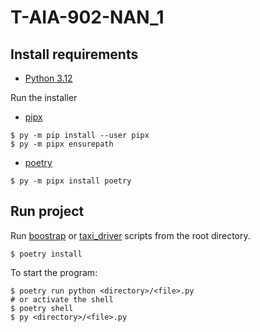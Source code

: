 # T-AIA-902-NAN_1

## Install requirements

- [Python 3.12](https://www.python.org/downloads/)

Run the installer

- [pipx](https://pipx.pypa.io/)

```console
$ py -m pip install --user pipx
$ py -m pipx ensurepath
```

- [poetry](https://python-poetry.org/)

```console
$ py -m pipx install poetry
```

## Run project

Run [boostrap](bootstrap) or [taxi_driver](taxi_driver) scripts from the root directory.

```console
$ poetry install
```

To start the program:

```console
$ poetry run python <directory>/<file>.py
# or activate the shell
$ poetry shell
$ py <directory>/<file>.py
```
